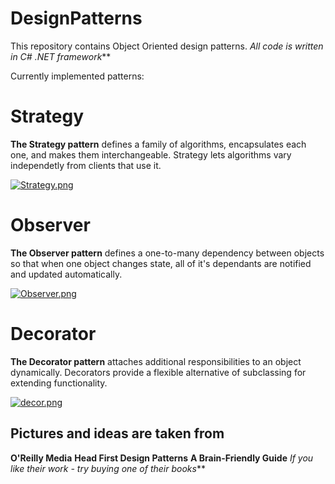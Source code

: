 # DesignPatterns
This repository contains Object Oriented design patterns.
_All code is written in C# .NET framework_**

Currently implemented patterns:

# Strategy
**The Strategy pattern** defines a family of algorithms, encapsulates each one, and makes them interchangeable. Strategy lets algorithms vary independetly from clients that use it.

[![Strategy.png](https://s29.postimg.org/ckrjxc8pj/Strategy.png)](https://postimg.org/image/7m41it4wj/)


# Observer
**The Observer pattern** defines a one-to-many dependency between objects so that when one object changes state, all of it's dependants are notified and updated automatically.

[![Observer.png](https://s29.postimg.org/r8middos7/Observer.png)](https://postimg.org/image/u2pnqtqyb/)


# Decorator
**The Decorator pattern** attaches additional responsibilities to an object dynamically. Decorators provide a flexible alternative of subclassing for extending functionality.

[![decor.png](https://s28.postimg.org/a5w082v25/decor.png)](https://postimg.org/image/3s6x4tq61/)





## Pictures and ideas are taken from 
**O'Reilly Media**
**Head First Design Patterns**
**A Brain-Friendly Guide**
_If you like their work - try buying one of their books_**
